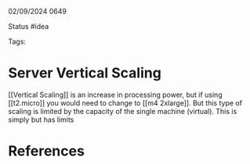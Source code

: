 02/09/2024 0649

Status #idea

Tags:

# Server Vertical Scaling

[[Vertical Scaling]] is an increase in processing power, but if using [[t2.micro]] you would need to change to [[m4 2xlarge]]. But this type of scaling is limited by the capacity of the single machine (virtual). 
This is simply but has limits
# References
